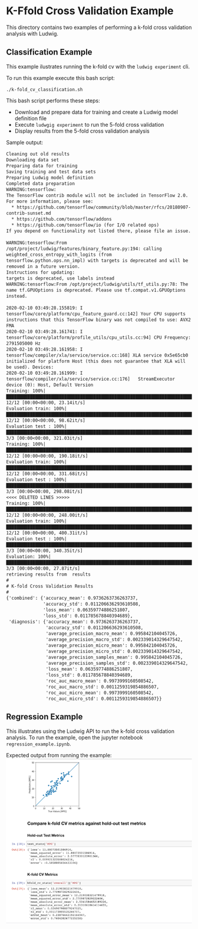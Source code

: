 # K-Ffold Cross Validation Example

This directory contains two examples of performing a k-fold cross validation analysis with Ludwig.

## Classification Example
This example ilustrates running the k-fold cv with the `ludwig experiment` cli.

To run this example execute this bash script:
``` 
./k-fold_cv_classification.sh
```
This bash script performs these steps:
* Download and prepare data for training and create a Ludwig model definition file
* Execute `ludwgig experiment` to run the 5-fold cross validation
* Display results from the 5-fold cross validation analysis

Sample output:
``` 
Cleaning out old results
Downloading data set
Preparing data for training
Saving training and test data sets
Preparing Ludwig model definition
Completed data preparation
WARNING:tensorflow:
The TensorFlow contrib module will not be included in TensorFlow 2.0.
For more information, please see:
  * https://github.com/tensorflow/community/blob/master/rfcs/20180907-contrib-sunset.md
  * https://github.com/tensorflow/addons
  * https://github.com/tensorflow/io (for I/O related ops)
If you depend on functionality not listed there, please file an issue.

WARNING:tensorflow:From /opt/project/ludwig/features/binary_feature.py:194: calling weighted_cross_entropy_with_logits (from tensorflow.python.ops.nn_impl) with targets is deprecated and will be removed in a future version.
Instructions for updating:
targets is deprecated, use labels instead
WARNING:tensorflow:From /opt/project/ludwig/utils/tf_utils.py:78: The name tf.GPUOptions is deprecated. Please use tf.compat.v1.GPUOptions instead.

2020-02-10 03:49:28.155819: I tensorflow/core/platform/cpu_feature_guard.cc:142] Your CPU supports instructions that this TensorFlow binary was not compiled to use: AVX2 FMA
2020-02-10 03:49:28.161741: I tensorflow/core/platform/profile_utils/cpu_utils.cc:94] CPU Frequency: 2791505000 Hz
2020-02-10 03:49:28.161958: I tensorflow/compiler/xla/service/service.cc:168] XLA service 0x5e65cb0 initialized for platform Host (this does not guarantee that XLA will be used). Devices:
2020-02-10 03:49:28.161999: I tensorflow/compiler/xla/service/service.cc:176]   StreamExecutor device (0): Host, Default Version
Training: 100%|████████████████████████████████████████████████████████████████████████████████| 12/12 [00:00<00:00, 23.14it/s]
Evaluation train: 100%|████████████████████████████████████████████████████████████████████████| 12/12 [00:00<00:00, 98.62it/s]
Evaluation test : 100%|█████████████████████████████████████████████████████████████████████████| 3/3 [00:00<00:00, 321.03it/s]
Training: 100%|███████████████████████████████████████████████████████████████████████████████| 12/12 [00:00<00:00, 190.18it/s]
Evaluation train: 100%|███████████████████████████████████████████████████████████████████████| 12/12 [00:00<00:00, 331.68it/s]
Evaluation test : 100%|█████████████████████████████████████████████████████████████████████████| 3/3 [00:00<00:00, 298.08it/s]
<<<< DELETED LINES >>>>>
Training: 100%|███████████████████████████████████████████████████████████████████████████████| 12/12 [00:00<00:00, 248.00it/s]
Evaluation train: 100%|███████████████████████████████████████████████████████████████████████| 12/12 [00:00<00:00, 400.31it/s]
Evaluation test : 100%|█████████████████████████████████████████████████████████████████████████| 3/3 [00:00<00:00, 340.35it/s]
Evaluation: 100%|████████████████████████████████████████████████████████████████████████████████| 3/3 [00:00<00:00, 27.87it/s]
retrieving results from  results
#
# K-fold Cross Validation Results
#
{'combined': {'accuracy_mean': 0.9736263736263737,
              'accuracy_std': 0.011206636293610508,
              'loss_mean': 0.06359774886251807,
              'loss_std': 0.011785678840394689},
 'diagnosis': {'accuracy_mean': 0.9736263736263737,
               'accuracy_std': 0.011206636293610508,
               'average_precision_macro_mean': 0.995842104045726,
               'average_precision_macro_std': 0.002339014329647542,
               'average_precision_micro_mean': 0.995842104045726,
               'average_precision_micro_std': 0.002339014329647542,
               'average_precision_samples_mean': 0.995842104045726,
               'average_precision_samples_std': 0.002339014329647542,
               'loss_mean': 0.06359774886251807,
               'loss_std': 0.011785678840394689,
               'roc_auc_macro_mean': 0.9973999160508542,
               'roc_auc_macro_std': 0.0011259319854886507,
               'roc_auc_micro_mean': 0.9973999160508542,
               'roc_auc_micro_std': 0.0011259319854886507}}
```


## Regression Example
This illustrates using the Ludwig API to run the k-fold cross validation analysis.  To run the example, open the jupyter notebook `regression_example.ipynb`.

Expected output from running the example:
![](../images/regression_kfold_cv_example_results.png)